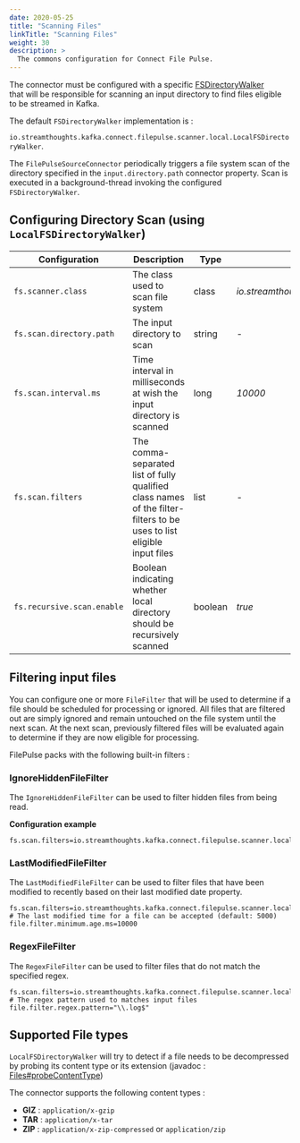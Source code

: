 ```yaml
---
date: 2020-05-25
title: "Scanning Files"
linkTitle: "Scanning Files"
weight: 30
description: >
  The commons configuration for Connect File Pulse.
---
```


The connector must be configured with a specific [FSDirectoryWalker](https://github.com/streamthoughts/kafka-connect-file-pulse/blob/master/connect-file-pulse-plugin/src/main/java/io/streamthoughts/kafka/connect/filepulse/scanner/local/FSDirectoryWalker.java)  
that will be responsible for scanning an input directory to find files eligible to be streamed in Kafka.

The default `FSDirectoryWalker` implementation is :

`io.streamthoughts.kafka.connect.filepulse.scanner.local.LocalFSDirectoryWalker`.

The `FilePulseSourceConnector` periodically triggers a file system scan of the directory specified in the `input.directory.path` 
connector property. Scan is executed in a background-thread invoking the configured `FSDirectoryWalker`.

## Configuring Directory Scan (using `LocalFSDirectoryWalker`)

| Configuration |   Description |   Type    |   Default |   Importance  |
| --------------| --------------|-----------| --------- | ------------- |
|`fs.scanner.class` | The class used to scan file system | class | *io.streamthoughts.kafka.connect.filepulse.scanner.local.LocalFSDirectoryWalker* | medium |
|`fs.scan.directory.path` | The input directory to scan | string | *-* | high |
|`fs.scan.interval.ms` | Time interval in milliseconds at wish the input directory is scanned | long | *10000* | high |
|`fs.scan.filters` | The comma-separated list of fully qualified class names of the filter-filters to be uses to list eligible input files| list | *-* | medium |
|`fs.recursive.scan.enable` | Boolean indicating whether local directory should be recursively scanned | boolean | *true* | medium |

## Filtering input files

You can configure one or more `FileFilter` that will be used to determine if a file should be scheduled for processing or ignored. 
All files that are filtered out are simply ignored and remain untouched on the file system until the next scan. 
At the next scan, previously filtered files will be evaluated again to determine if they are now eligible for processing.

FilePulse packs with the following built-in filters :

### IgnoreHiddenFileFilter

The `IgnoreHiddenFileFilter` can be used to filter hidden files from being read.

**Configuration example**

```properties
fs.scan.filters=io.streamthoughts.kafka.connect.filepulse.scanner.local.filter.IgnoreHiddenFileListFilter
```

### LastModifiedFileFilter

The `LastModifiedFileFilter` can be used to filter files that have been modified to recently based on their last modified date property.

```properties
fs.scan.filters=io.streamthoughts.kafka.connect.filepulse.scanner.local.filter.LastModifiedFileFilter
# The last modified time for a file can be accepted (default: 5000)
file.filter.minimum.age.ms=10000
```

### RegexFileFilter

The `RegexFileFilter` can be used to filter files that do not match the specified regex.

```properties
fs.scan.filters=io.streamthoughts.kafka.connect.filepulse.scanner.local.filter.RegexFileFilter
# The regex pattern used to matches input files
file.filter.regex.pattern="\\.log$"
```

## Supported File types

`LocalFSDirectoryWalker` will try to detect if a file needs to be decompressed by probing its content type or its extension (javadoc : [Files#probeContentType](https://docs.oracle.com/javase/8/docs/api/java/nio/file/Files.html#probeContentType-java.nio.file.Path))

The connector supports the following content types :

* **GIZ** : `application/x-gzip`
* **TAR** : `application/x-tar`
* **ZIP** : `application/x-zip-compressed` or `application/zip`